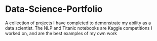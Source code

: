 # Data-Science-Portfolio
A collection of projects I have completed to demonstrate my ability as a data scientist.
The NLP and Titanic notebooks are Kaggle competitions I worked on, and are the best examples of my own work
